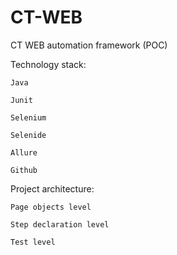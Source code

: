 # CT-WEB

CT WEB automation framework (POC) 

Technology stack: 

    Java 

    Junit 

    Selenium 

    Selenide 

    Allure 

    Github 

 

Project architecture: 

    Page objects level 

    Step declaration level 

    Test level  

 
